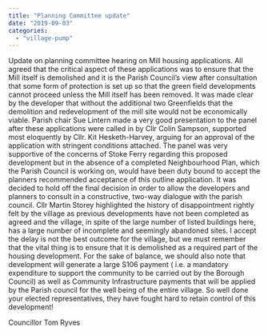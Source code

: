 ```yaml
---
title: "Planning Committee update"
date: "2019-09-03"
categories: 
  - "village-pump"
---
```


Update on planning committee hearing on Mill housing applications. All agreed that the critical aspect of these applications was to ensure that the Mill itself is demolished and it is the Parish Council’s view after consultation that some form of protection is set up so that the green field developments cannot proceed unless the Mill itself has been removed. It was made clear by the developer that without the additional two Greenfields that the demolition and redevelopment of the mill site would not be economically viable. Parish chair Sue Lintern made a very good presentation to the panel after these applications were called in by Cllr Colin Sampson, supported most eloquently by Cllr. Kit Hesketh-Harvey, arguing for an approval of the application with stringent conditions attached. The panel was very supportive of the concerns of Stoke Ferry regarding this proposed development but in the absence of a completed Neighbourhood Plan, which the Parish Council is working on, would have been duty bound to accept the planners recommended acceptance of this outline application. It was decided to hold off the final decision in order to allow the developers and planners to consult in a constructive, two-way dialogue with the parish council. Cllr Martin Storey highlighted the history of disappointment rightly felt by the village as previous developments have not been completed as agreed and the village, in spite of the large number of listed buildings here, has a large number of incomplete and seemingly abandoned sites. I accept the delay is not the best outcome for the village, but we must remember that the vital thing is to ensure that it is demolished as a required part of the housing development. For the sake of balance, we should also note that development will generate a large S106 payment ( i.e. a mandatory expenditure to support the community to be carried out by the Borough Council) as well as Community Infrastructure payments that will be applied by the Parish council for the well being of the entire village. So well done your elected representatives, they have fought hard to retain control of this development!

Councillor Tom Ryves
